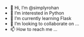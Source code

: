 - 👋 Hi, I’m @simplyrohan
- 👀 I’m interested in Python
- 🌱 I’m currently learning Flask
- 💞️ I’m looking to collaborate on ...
- 📫 How to reach me ...

<!---
simplyrohan/simplyrohan is a ✨ special ✨ repository because its `README.md` (this file) appears on your GitHub profile.
You can click the Preview link to take a look at your changes.
--->
